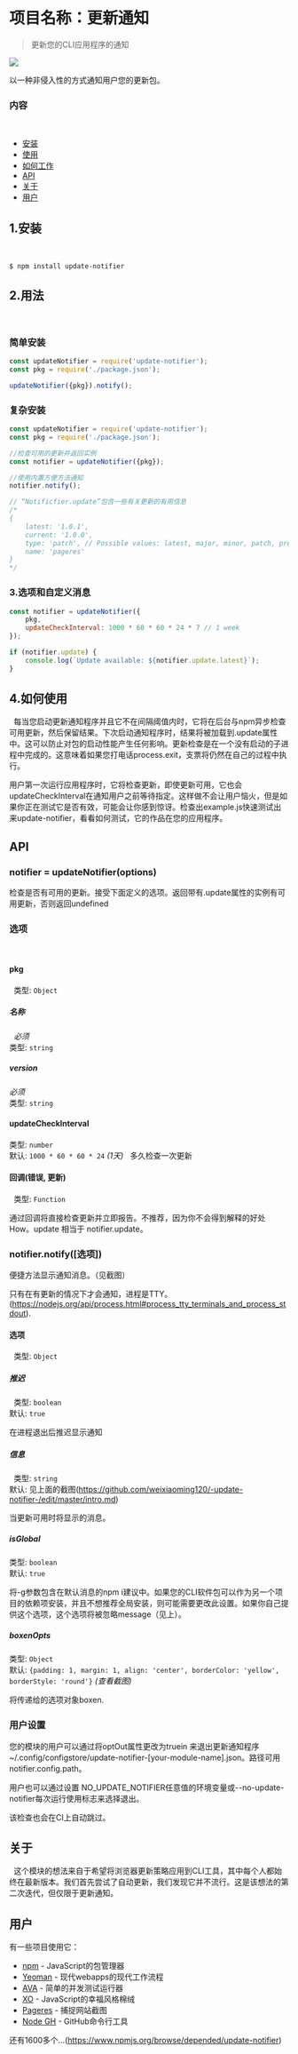# 项目名称：更新通知
> 更新您的CLI应用程序的通知

![](screenshot.png)

以一种非侵入性的方式通知用户您的更新包。

### 内容
 
- [安装](#安装)
- [使用](#使用)
- [如何工作](#如何工作)
- [API](#api)
- [关于](#关于)
- [用户](#用户)


## 1.安装
 
```
$ npm install update-notifier
```


## 2.用法
 
### 简单安装
```js
const updateNotifier = require('update-notifier');
const pkg = require('./package.json');

updateNotifier({pkg}).notify();
```

### 复杂安装
```js
const updateNotifier = require('update-notifier');
const pkg = require('./package.json');

//检查可用的更新并返回实例
const notifier = updateNotifier({pkg});

//使用内置方便方法通知
notifier.notify();

// “Notificfier.update”包含一些有关更新的有用信息
/*
{
	latest: '1.0.1',
	current: '1.0.0',
	type: 'patch', // Possible values: latest, major, minor, patch, prerelease, build
	name: 'pageres'
}
*/
```

### 3.选项和自定义消息

```js
const notifier = updateNotifier({
	pkg,
	updateCheckInterval: 1000 * 60 * 60 * 24 * 7 // 1 week
});

if (notifier.update) {
	console.log(`Update available: ${notifier.update.latest}`);
}
```


## 4.如何使用
 
每当您启动更新通知程序并且它不在间隔阈值内时，它将在后台与npm异步检查可用更新，然后保留结果。下次启动通知程序时，结果将被加载到.update属性中。这可以防止对包的启动性能产生任何影响。更新检查是在一个没有启动的子进程中完成的。这意味着如果您打电话process.exit，支票将仍然在自己的过程中执行。

用户第一次运行应用程序时，它将检查更新，即使更新可用，它也会updateCheckInterval在通知用户之前等待指定。这样做不会让用户恼火，但是如果你正在测试它是否有效，可能会让你感到惊讶。检查出example.js快速测试出来update-notifier，看看如何测试，它的作品在您的应用程序。

## API

### notifier = updateNotifier(options)

检查是否有可用的更新。接受下面定义的选项。返回带有.update属性的实例有可用更新，否则返回undefined

### 选项
 
#### pkg
 
类型: `Object`

##### 名称
 
*必须*<br>
类型: `string`

##### version

*必须*<br>
类型: `string`

#### updateCheckInterval

类型: `number`<br>
默认: `1000 * 60 * 60 * 24` *(1天)*
 
多久检查一次更新
 
#### 回调(错误, 更新)
 
类型: `Function`

通过回调将直接检查更新并立即报告。不推荐，因为你不会得到解释的好处How。update 相当于 notifier.update。

### notifier.notify([选项])

便捷方法显示通知消息。（见截图）

只有在有更新的情况下才会通知，进程是TTY。(https://nodejs.org/api/process.html#process_tty_terminals_and_process_stdout).

#### 选项
 
类型: `Object`

##### 推迟
 
类型: `boolean`<br>
默认: `true`

在进程退出后推迟显示通知

##### 信息
 
类型: `string`<br>
默认: 见上面的截图(https://github.com/weixiaoming120/-update-notifier-/edit/master/intro.md)

当更新可用时将显示的消息。

##### isGlobal

类型: `boolean`<br>
默认: `true`

将-g参数包含在默认消息的npm i建议中。如果您的CLI软件包可以作为另一个项目的依赖项安装，并且不想推荐全局安装，则可能需要更改此设置。如果你自己提供这个选项，这个选项将被忽略message（见上）。

##### boxenOpts

类型: `Object`<br>
默认: `{padding: 1, margin: 1, align: 'center', borderColor: 'yellow', borderStyle: 'round'}` *(查看截图)*

将传递给的选项对象boxen.

### 用户设置

您的模块的用户可以通过将optOut属性更改为truein 来退出更新通知程序~/.config/configstore/update-notifier-[your-module-name].json。路径可用notifier.config.path。

用户也可以通过设置 NO_UPDATE_NOTIFIER任意值的环境变量或--no-update-notifier每次运行使用标志来选择退出。

该检查也会在CI上自动跳过。
## 关于
 
这个模块的想法来自于希望将浏览器更新策略应用到CLI工具，其中每个人都始终在最新版本。我们首先尝试了自动更新，我们发现它并不流行。这是该想法的第二次迭代，但仅限于更新通知。

## 用户

有一些项目使用它：

- [npm](https://github.com/npm/npm) -  JavaScript的包管理器
- [Yeoman](http://yeoman.io) -  现代webapps的现代工作流程
- [AVA](https://ava.li) -  简单的并发测试运行器
- [XO](https://github.com/sindresorhus/xo) -  JavaScript的幸福风格棉绒
- [Pageres](https://github.com/sindresorhus/pageres) - 捕捉网站截图
- [Node GH](http://nodegh.io) -  GitHub命令行工具

还有1600多个...(https://www.npmjs.org/browse/depended/update-notifier)
